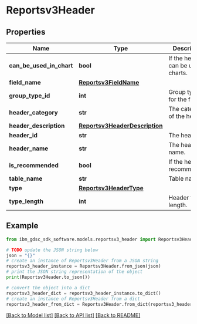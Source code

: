 # Reportsv3Header


## Properties

Name | Type | Description | Notes
------------ | ------------- | ------------- | -------------
**can_be_used_in_chart** | **bool** | If the header can be used in charts. | [optional] 
**field_name** | [**Reportsv3FieldName**](Reportsv3FieldName.md) |  | [optional] 
**group_type_id** | **int** | Group type id for the filter. | [optional] 
**header_category** | **str** | The category of the header. | [optional] 
**header_description** | [**Reportsv3HeaderDescription**](Reportsv3HeaderDescription.md) |  | [optional] 
**header_id** | **str** | The header id. | [optional] 
**header_name** | **str** | The header name. | [optional] 
**is_recommended** | **bool** | If the header is recommended. | [optional] 
**table_name** | **str** | Table name. | [optional] 
**type** | [**Reportsv3HeaderType**](Reportsv3HeaderType.md) |  | [optional] 
**type_length** | **int** | Header type length. | [optional] 

## Example

```python
from ibm_gdsc_sdk_software.models.reportsv3_header import Reportsv3Header

# TODO update the JSON string below
json = "{}"
# create an instance of Reportsv3Header from a JSON string
reportsv3_header_instance = Reportsv3Header.from_json(json)
# print the JSON string representation of the object
print(Reportsv3Header.to_json())

# convert the object into a dict
reportsv3_header_dict = reportsv3_header_instance.to_dict()
# create an instance of Reportsv3Header from a dict
reportsv3_header_from_dict = Reportsv3Header.from_dict(reportsv3_header_dict)
```
[[Back to Model list]](../README.md#documentation-for-models) [[Back to API list]](../README.md#documentation-for-api-endpoints) [[Back to README]](../README.md)


